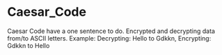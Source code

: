 # Caesar_Code

Caesar Code have a one sentence to do. Encrypted and decrypting data from/to ASCII letters.
Example: Decrypting: Hello to Gdkkn, Encrypting: Gdkkn to Hello